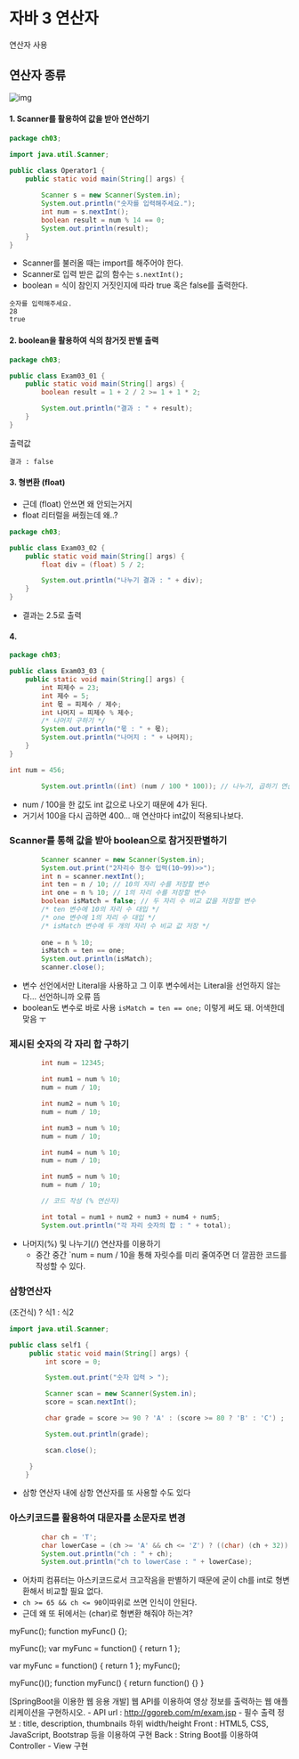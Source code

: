 # 자바 3 연산자

연산자 사용

## 연산자 종류

![img](https://postfiles.pstatic.net/MjAxOTEyMDJfOTkg/MDAxNTc1MjY3NjI1NDY5.np3nR94ekQcJTanTxwmr0Z-xJn0f2DVSyMpm1lfVmhEg.ym-K3eSVNfUYcvx8ODcB1RwYNtlPMtvjcW4vTAIcdYAg.PNG.young_better/image.png?type=w580)



#### 1. Scanner를 활용하여 값을 받아 연산하기



```java
package ch03;

import java.util.Scanner;

public class Operator1 {
	public static void main(String[] args) {
		
		Scanner s = new Scanner(System.in);
		System.out.println("숫자를 입력해주세요.");
		int num = s.nextInt();
		boolean result = num % 14 == 0;
		System.out.println(result);
	}
}
```

- Scanner를 불러올 때는 import를 해주어야 한다.
- Scanner로 입력 받은 값의 함수는 `s.nextInt();`
- boolean = 식이 참인지 거짓인지에 따라 true 혹은 false를 출력한다.

```shell
숫자를 입력해주세요.
28
true
```

#### 2. boolean을 활용하여 식의 참거짓 판별 출력

```java
package ch03;

public class Exam03_01 {
	public static void main(String[] args) {
		boolean result = 1 + 2 / 2 >= 1 + 1 * 2;

		System.out.println("결과 : " + result);
	}
}
```

출력값

```
결과 : false
```

#### 3. 형변환 (float)

- 근데 (float) 안쓰면 왜 안되는거지
- float 리터럴을 써줬는데 왜..?

```java
package ch03;

public class Exam03_02 {
	public static void main(String[] args) {
		float div = (float) 5 / 2;

		System.out.println("나누기 결과 : " + div);
	}
}
```

- 결과는 2.5로 출력



#### 4. 

```java
package ch03;

public class Exam03_03 {
	public static void main(String[] args) {
		int 피제수 = 23;
		int 제수 = 5;
		int 몫 = 피제수 / 제수;
		int 나머지 = 피제수 % 제수;
		/* 나머지 구하기 */
		System.out.println("몫 : " + 몫);
		System.out.println("나머지 : " + 나머지);
	}
}
```





```java
int num = 456;

		System.out.println((int) (num / 100 * 100)); // 나누기, 곱하기 연산자 이용
```

- num / 100을 한 값도 int 값으로 나오기 때문에 4가 된다.
- 거기서 100을 다시 곱하면 400... 매 연산마다 int값이 적용되나보다.



### Scanner를 통해 값을 받아 boolean으로 참거짓판별하기

```java
		Scanner scanner = new Scanner(System.in);
		System.out.print("2자리수 정수 입력(10~99)>>");
		int n = scanner.nextInt();
		int ten = n / 10; // 10의 자리 수를 저장할 변수
		int one = n % 10; // 1의 자리 수를 저장할 변수
		boolean isMatch = false; // 두 자리 수 비교 값을 저장할 변수
		/* ten 변수에 10의 자리 수 대입 */
		/* one 변수에 1의 자리 수 대입 */
		/* isMatch 변수에 두 개의 자리 수 비교 값 저장 */
		
		one = n % 10;
		isMatch = ten == one;
		System.out.println(isMatch);
		scanner.close();
```

- 변수 선언에서만 Literal을 사용하고 그 이후 변수에서는 Literal을 선언하지 않는다... 선언하니까 오류 뜸
- boolean도 변수로 바로 사용 `isMatch = ten == one;` 이렇게 써도 돼. 어색한데 맞음 ㅜ

### 제시된 숫자의 각 자리 합 구하기

```java
		int num = 12345;

		int num1 = num % 10;
		num = num / 10;

		int num2 = num % 10;
		num = num / 10;

		int num3 = num % 10;
		num = num / 10;

		int num4 = num % 10;
		num = num / 10;

		int num5 = num % 10;
		num = num / 10;

		// 코드 작성 (% 연산자)

		int total = num1 + num2 + num3 + num4 + num5;
		System.out.println("각 자리 숫자의 합 : " + total);
```

- 나머지(%) 및 나누기(/) 연산자를 이용하기
  - 중간 중간 `num = num / 10을 통해 자릿수를 미리 줄여주면 더 깔끔한 코드를 작성할 수 있다.

### 삼항연산자

(조건식) ? 식1 : 식2

```java
import java.util.Scanner;

public class self1 {
	 public static void main(String[] args) {
		 int score = 0;

		 System.out.print("숫자 입력 > ");

		 Scanner scan = new Scanner(System.in);
		 score = scan.nextInt();

		 char grade = score >= 90 ? 'A' : (score >= 80 ? 'B' : 'C') ;

		 System.out.println(grade);

		 scan.close();

	 }
	}
```

- 삼항 연산자 내에 삼항 연산자를 또 사용할 수도 있다



### 아스키코드를 활용하여 대문자를 소문자로 변경

```java
	    char ch = 'T';
		char lowerCase = (ch >= 'A' && ch <= 'Z') ? ((char) (ch + 32)) : ch;
		System.out.println("ch : " + ch);
		System.out.println("ch to lowerCase : " + lowerCase);
```

- 어차피 컴퓨터는 아스키코드로서 크고작음을 판별하기 때문에 굳이 ch를 int로 형변환해서 비교할 필요 없다. 
- `ch >= 65 && ch <= 90`이따위로 쓰면 인식이 안된다.
- 근데 왜 또 뒤에서는 (char)로 형변환 해줘야 하는겨? 



myFunc(); function myFunc() {};

myFunc(); var myFunc = function() { return 1 };

var myFunc = function() { return 1 }; myFunc();

myFunc()(); function myFunc() { return function() {} }

[SpringBoot을 이용한 웹 응용 개발]
웹 API를 이용하여 영상 정보를 출력하는 웹 애플리케이션을 구현하시오.
\- API url : http://ggoreb.com/m/exam.jsp
\- 필수 출력 정보 : title, description, thumbnails 하위 width/height
Front : HTML5, CSS, JavaScript, Bootstrap 등을 이용하여 구현
Back : String Boot를 이용하여 Controller - View 구현